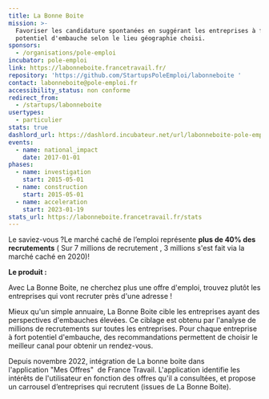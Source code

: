 ```yaml
---
title: La Bonne Boite
mission: >-
  Favoriser les candidature spontanées en suggérant les entreprises à fort
  potentiel d'embauche selon le lieu géographie choisi.
sponsors:
  - /organisations/pole-emploi
incubator: pole-emploi
link: https://labonneboite.francetravail.fr/
repository: 'https://github.com/StartupsPoleEmploi/labonneboite '
contact: labonneboite@pole-emploi.fr
accessibility_status: non conforme
redirect_from:
  - /startups/labonneboite
usertypes:
  - particulier
stats: true
dashlord_url: https://dashlord.incubateur.net/url/labonneboite-pole-emploi-fr/
events:
  - name: national_impact
    date: 2017-01-01
phases:
  - name: investigation
    start: 2015-05-01
  - name: construction
    start: 2015-05-01
  - name: acceleration
    start: 2023-01-19
stats_url: https://labonneboite.francetravail.fr/stats
---
```

Le saviez-vous ?Le marché caché de l’emploi représente **plus de 40% des recrutements** ( Sur 7 millions de recrutement , 3 millions s'est fait via la marché caché en 2020)!

**L﻿e produit :**

Avec La Bonne Boite, ne cherchez plus une offre d'emploi, trouvez plutôt les entreprises qui vont recruter près d'une adresse !

Mieux qu'un simple annuaire, La Bonne Boite cible les entreprises ayant des perspectives d'embauches élevées. Ce ciblage est obtenu par l'analyse de millions de recrutements sur toutes les entreprises. Pour chaque entreprise à fort potentiel d'embauche, des recommandations permettent de choisir le meilleur canal pour obtenir un rendez-vous.

Depuis novembre 2022, intégration de La bonne boite dans l'application "Mes Offres"  de France Travail. L'application identifie les intérêts de l'utilisateur en fonction des offres qu'il a consultées, et propose un carrousel d’entreprises qui recrutent (issues de La Bonne Boite).